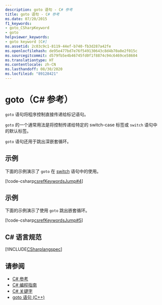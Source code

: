 ```yaml
---
description: goto 语句 - C# 参考
title: goto 语句 - C# 参考
ms.date: 07/20/2015
f1_keywords:
- goto_CSharpKeyword
- goto
helpviewer_keywords:
- goto keyword [C#]
ms.assetid: 2c03c9c1-8119-44ef-b740-fb3d287a42fe
ms.openlocfilehash: de95e477bd7e76f549130643c8d4b70a0e2f015c
ms.sourcegitcommit: d579fb5e4b46745fd0f1f8874c94c6469ce58604
ms.translationtype: HT
ms.contentlocale: zh-CN
ms.lasthandoff: 08/30/2020
ms.locfileid: "89128421"
---
```

# <a name="goto-c-reference"></a>goto（C# 参考）

`goto` 语句将程序控制直接传递给标记语句。

`goto` 的一个通常用法是将控制传递给特定的 switch-case 标签或 `switch` 语句中的默认标签。

`goto` 语句还用于跳出深嵌套循环。

## <a name="example"></a>示例

下面的示例演示了 `goto` 在 [switch](switch.md) 语句中的使用。

[!code-csharp[csrefKeywordsJump#4](~/samples/snippets/csharp/VS_Snippets_VBCSharp/csrefKeywordsJump/CS/csrefKeywordsJump.cs#4)]

## <a name="example"></a>示例

下面的示例演示了使用 `goto` 跳出嵌套循环。

[!code-csharp[csrefKeywordsJump#5](~/samples/snippets/csharp/VS_Snippets_VBCSharp/csrefKeywordsJump/CS/csrefKeywordsJump.cs#5)]

## <a name="c-language-specification"></a>C# 语言规范

[!INCLUDE[CSharplangspec](~/includes/csharplangspec-md.md)]

## <a name="see-also"></a>请参阅

- [C# 参考](../index.md)
- [C# 编程指南](../../programming-guide/index.md)
- [C# 关键字](index.md)
- [goto 语句 (C++)](/cpp/cpp/goto-statement-cpp)
